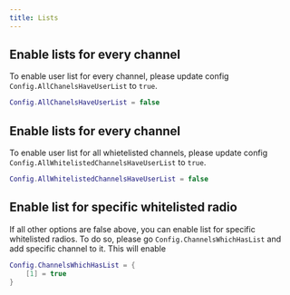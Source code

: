 ```yaml
---
title: Lists
---
```


## Enable lists for every channel
To enable user list for every channel, please update config `Config.AllChanelsHaveUserList` to `true`.
```lua
Config.AllChanelsHaveUserList = false
```

## Enable lists for every channel
To enable user list for all whietelisted channels, please update config `Config.AllWhitelistedChannelsHaveUserList` to `true`.
```lua
Config.AllWhitelistedChannelsHaveUserList = false
```

## Enable list for specific whitelisted radio
If all other options are false above, you can enable list for specific whitelisted radios. To do so, please go `Config.ChannelsWhichHasList` and add specific channel to it. This will enable

```lua
Config.ChannelsWhichHasList = {
    [1] = true
}
```
